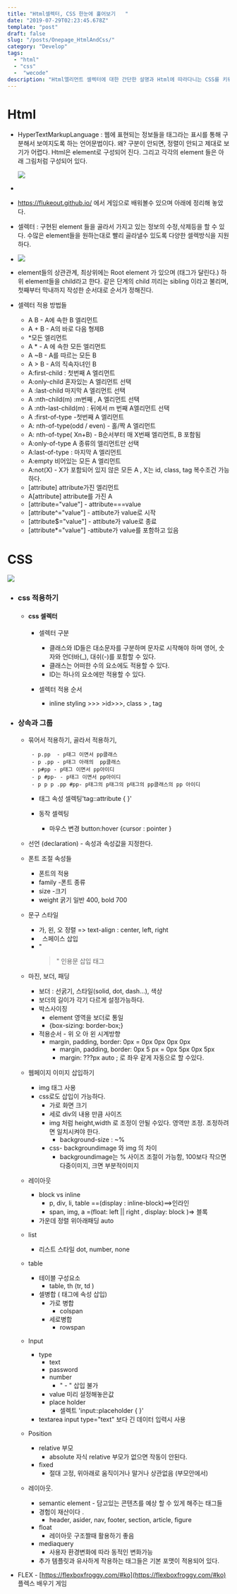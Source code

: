 ```yaml
---
title: "Html셀렉터, CSS 한눈에 훑어보기   " 
date: "2019-07-29T02:23:45.678Z"
template: "post"
draft: false
slug: "/posts/Onepage_HtmlAndCss/"
category: "Develop" 
tags:
  - "html"
  - "css"
  -  "wecode"
description: "Html엘리먼트 셀렉터에 대한 간단한 설명과 Html에 따라다니는 CSS를 키워드 계층도로 정리했습니다.  "
---
```


# Html

- HyperTextMarkupLanguage : 웹에 표현되는 정보들을 태그라는 표시를 통해 구분해서 보여지도록 하는 언어문법이다. 왜? 구분이 안되면, 정렬이 안되고 제대로 보기가 어렵다.  Html은 element로 구성되어 진다. 그리고 각각의 element 들은 아래 그림처럼 구성되어 있다.

    ![](https://mdn.mozillademos.org/files/7659/anatomy-of-an-html-element.png)

- 

- https://flukeout.github.io/ 에서 게임으로 배워볼수 있으며  아래에 정리해 놓았다. 

- 셀렉터 : 구현된 element 들을 골라서 가지고 있는 정보의 수정,삭제등을 할 수 있다. 수많은 element들을 원하는대로 빨리 골라낼수 있도록 다양한 셀렉방식을 지원하다. 

- ![](https://www.w3schools.com/js/pic_navigate.gif)

- element들의 상관관계, 최상위에는 Root element 가 있으며 (<html>태그가 달린다.) 하위 element들을 child라고 한다. 같은 단계의 child 끼리는 sibling 이라고 불리며, 첫째부터 막내까지 작성한 순서대로 순서가 정해진다.

- 셀렉터 적용 방법들 
  
    - A B  - A에 속한 B 엘리먼트
    - A + B - A의 바로 다음 형제B
    - *모든 엘리먼트
    - A * -  A 에 속한 모든 엘리먼트
    - A ~B  - A를 따르는 모든 B
    - A > B - A의 직속자녀인 B
    - A:first-child : 첫번째 A 엘리먼트
    - A:only-child 혼자있는 A 엘리먼트 선택
    - A :last-child 마지막 A 엘리먼트 선택
    - A :nth-child(m) :m번째 , A 엘리먼트 선택
    - A :nth-last-child(m) : 뒤에서 m 번째 A엘리먼트 선택
    - A :first-of-type -첫번째 A 엘리먼트
    - A: nth-of-type(odd / even) - 홀/짝 A 엘리먼트
    - A: nth-of-type( Xn+B) - B순서부터 매 X번째 엘리먼트, B 포함됨
    - A:only-of-type A 종류의 엘리먼트만 선택
    - A:last-of-type : 마지막 A 엘리먼트
    - A:empty 비어있는 모든 A 엘리먼트
    - A:not(X) - X가 포함되어 있지 않은 모든 A , X는 id, class, tag 복수조건 가능하다.
    - [attribute] attribute가진 엘리먼트
    - A[attribute] attribute를 가진 A
    - [attribute="value"] - attribute===value
    - [attribute^="value"] - attibute가 value로 시작
    - [attribute$="value"] - attibute가 value로 종료
    - [attribute*="value"] -attibute가 value를 포함하고 있음

# CSS

![](http://www.nextree.co.kr/content/images/2016/09/yrkim-140327-selector-04.png)



- ### css 적용하기
    
    - #### css 셀렉터
        
        - 셀렉터 구분
            - 클래스와 ID들은 대소문자를 구분하며 문자로 시작해야 하며 영어, 숫자와 언더바(_), 대쉬(-)를 포함할 수 있다.
            - 클래스는 어떠한 수의 요소에도 적용할 수 있다.
            - ID는 하나의 요소에만 적용할 수 있다.
        - 셀렉터 적용 순서
          
            - inline styling >>> >id>>>, class > , tag
    
- ### 상속과 그룹
  
     - 묶어서 적용하기, 골라서 적용하기,
     
            - p.pp  - p태그 이면서 pp클래스
            - p .pp - p태그 아래의  pp클래스
            - p#pp - p태그 이면서 pp아이디
            - p #pp- - p태그 이면서 pp아이디
            - p p p .pp #pp- p태그의 p태그의 p태그의 pp클래스의 pp 아이디
        - 태그 속성 셀렉팅'tag::attribute { }'
        - 동작 셀렉팅
          
            - 마우스 변경 button:hover {cursor : pointer }
    - 선언 (declaration) - 속성과 속성값을 지정한다.
    - 폰트 조절 속성들
        - 폰트의 적용
        - family -폰트 종류
        - size -크기
        - weight 굵기 일반 400, bold 700
    - 문구 스타일
        - 가, 왼, 오 정렬 => text-align : center, left, right
        - &nbsp; 스페이스 삽입
        - "<blockquote>" 인용문 삽입 태그
    - 마진, 보더, 패딩
        - 보더 : 선굵기, 스타일(solid, dot, dash...), 색상
        - 보더의 길이가 각기 다르게 설정가능하다.
        - 박스사이징
            - element 영역을 보더로 통일
            - {box-sizing: border-box;} 
        - 적용순서 - 위 오 아 왼 시계방향
            - margin, padding, border: 0px = 0px 0px 0px 0px
                - margin, padding, border: 0px 5 px = 0px 5px 0px 5px
                - margin: ???px auto ; 로 좌우 같게 자동으로 할 수있다.
    - 웹페이지 이미지 삽입하기
        - img 태그 사용
        - css로도 삽입이 가능하다.
            - 가로 화면 크기
            - 세로 div의 내용 만큼 사이즈
            - img 처럼 height,width 로 조정이 안될 수있다. 영역만 조정. 조정하려면 일치시켜야 한다.
                - background-size : ~%
            - css- backgroundimage 와 img 의 차이
                - backgroundimage는 % 사이즈 조절이 가능함, 100보다 작으면 다중이미지, 크면 부분적이미지
    - 레이아웃
        - block vs inline
            - p, div, li, table ==(display : inline-block)==>인라인
            - span, img, a =(float: left || right , display: block )=> 블록
        - 가운데 정렬 위아래패딩 auto
    - list
        - 리스트 스타일 dot, number, none
    - table
        - 테이블 구성요소
            - table, th (tr, td )
        - 셀병합 ( 태그에 속성 삽입)
            - 가로 병합
                - colspan
            - 세로병합
                - rowspan
    - Input
        - type
            - text
            - password
            - number
                - " - " 삽입 불가
            - value 미리 설정해놓은값
            - place holder
                - 셀렉트 'input::placeholder { }'
        - textarea input type="text" 보다 긴 데이터 입력시 사용
    - Position
        - relative 부모
            - absolute 자식 relative 부모가 없으면 작동이 안된다.
        - fixed
            - 절대 고정, 위아래로 움직이거나 말거나 상관없음 (부모안에서)
    - 레이아웃.
        - semantic element - 담고있는 콘텐츠를 예상 할 수 있게 해주는 태그들
        - 경험이 재산이다 .
            - header, asider, nav, footer, section, article, figure
        - float
            - 레이아웃 구조짤때 활용하기 좋음
        - mediaquery
            - 사용자 환경변화에 따라 동적인 변화가능
        - 추가 템플릿과 유사하게 작용하는 태그들은 기본 포맷이 적용되어 있다.

- FLEX - [https://flexboxfroggy.com/#ko](https://flexboxfroggy.com/#ko) 플렉스 배우기 게임
